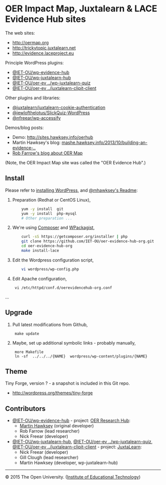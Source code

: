 # OER Impact Map, Juxtalearn & LACE Evidence Hub sites


The web sites:

* <http://oermap.org>
* <http://trickytopic.juxtalearn.net>
* <http://evidence.laceproject.eu>

Principle WordPress plugins:

* [@IET-OU/wp-evidence-hub][]
* [@IET-OU/wp-juxtalearn-hub][]
* [@IET-OU/oer-ev ../wp-juxtalearn-quiz][]
* [@IET-OU/oer-ev ../juxtalearn-clipit-client][]

Other plugins and libraries:

* [@juxtalearn/juxtalearn-cookie-authentication][]
* [@jewlofthelotus/SlickQuiz-WordPress][]
* [@nfreear/wp-accessify][]


Demos/blog posts:

* Demo:  <http://sites.hawksey.info/oerhub>
* Martin Hawksey's blog: [mashe.hawksey.info/2013/10/building-an-evidence-..][blog-build-plugin]
* [Rob Farrow's blog about OER Map][blog-oer-map]

(Note, the OER Impact Map site was called the "OER Evidence Hub".)


## Install

Please refer to [installing WordPress][wp-install], and [@mhawksey's Readme][plugin-readme-jx]:

1. Preparation (Redhat or CentOS Linux),

    ```sh
        yum -y install  git
        yum -y install  php-mysql
        # Other preparation ...
    ```

2. We're using [Composer][] and [WPackagist][],

    ```sh
        curl -sS https://getcomposer.org/installer | php
        git clone https://github.com/IET-OU/oer-evidence-hub-org.git
        cd oer-evidence-hub-org
        make install-lace
    ```

3. Edit the Wordpress configuration script,

    ```sh
        vi wordpress/wp-config.php
    ```

4. Edit Apache configuration,

        vi /etc/httpd/conf.d/oerevidencehub-org.conf

...


## Upgrade

1. Pull latest modifications from Github,

        make update

3. Maybe, set up additional symbolic links - probably manually,

        more Makefile
        ln -sf  ../../../{NAME}  wordpress/wp-content/plugins/{NAME}


## Theme

Tiny Forge, version ? - a snapshot is included in this Git repo.

* <http://wordpress.org/themes/tiny-forge>


## Contributors

* [@IET-OU/wp-evidence-hub][] - project: [OER Research Hub][]:
    * [Martin Hawksey][] (original developer)
    * Rob Farrow (lead researcher)
    * Nick Freear (developer)
* [@IET-OU/wp-juxtalearn-hub][], [@IET-OU/oer-ev ../wp-juxtalearn-quiz], [@IET-OU/oer-ev ../juxtalearn-clipit-client] - project: [JuxtaLearn]:
    * Nick Freear (developer)
    * Gill Clough (lead researcher)
    * Martin Hawksey (developer, wp-juxtalearn-hub)

---
© 2015 The Open University. ([Institute of Educational Technology][])


[wp-install]: http://codex.wordpress.org/Installing_WordPress
[wp-secrets]: https://api.wordpress.org/secret-key/1.1/salt/
[plugin-readme-jx]: https://github.com/mhawksey/wp-juxtalearn-hub#readme
[plugin-readme]: https://github.com/mhawksey/wp-evidence-hub#readme
[blog-build-plugin]: http://mashe.hawksey.info/2013/10/building-an-evidence-hub-plugin-for-wordpress
[submodules]: http://git-scm.com/book/en/Git-Tools-Submodules
[submodules-cheat]: http://blog.jacius.info/git-submodule-cheat-sheet/

[@IET-OU/wp-evidence-hub]:   https://github.com/mhawksey/wp-evidence-hub
[@IET-OU/wp-juxtalearn-hub]: https://github.com/IET-OU/wp-juxtalearn-hub
[@IET-OU/oer-ev ../wp-juxtalearn-quiz]:
    https://github.com/IET-OU/oer-evidence-hub-org/tree/juxtalearn/wp-juxtalearn-quiz
[@IET-OU/oer-ev ../juxtalearn-clipit-client]: https://github.com/IET-OU/oer-evidence-hub-org/tree/juxtalearn/juxtalearn-clipit-client

[@IET-OU/oer-ev ../simple_embed.php]: https://github.com/IET-OU/oer-evidence-hub-org/blob/juxtalearn/custom-functions/simple_embed.php
[IET-OU/oer-ev ../ou-attribution]: https://github.com/IET-OU/oer-evidence-hub-org/blob/juxtalearn/ou-attribution/
[@juxtalearn/juxtalearn-cookie-authentication]: https://github.com/juxtalearn/juxtalearn-cookie-authentication
[@nfreear/wp-accessify]:  https://github.com/nfreear/wp-accessify
[@jewlofthelotus/SlickQuiz-WordPress]: https://github.com/jewlofthelotus/SlickQuiz-WordPress
[Martin Hawksey]: https://mashe.hawksey.info/
[OER Research Hub]: http://oerresearchhub.org/
[blog-oer-map]: http://oerresearchhub.org/2014/05/14/visit-oer-impact-map-for-evidence-of-oer-impact/
[JuxtaLearn]: http://juxtalearn.eu/
[Institute of Educational Technology]: http://iet.open.ac.uk/


[Composer]: https://getcomposer.org/doc/00-intro.md#system-requirements "Dependency Manager for PHP - getting started"
[WPackagist]: http://wpackagist.org/ "This site mirrors the WordPress plugin and theme directories as a Composer repository."

[End]: http://example
